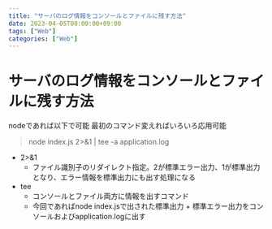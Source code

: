 ```yaml
---
title: "サーバのログ情報をコンソールとファイルに残す方法"
date: 2023-04-05T00:00:00+09:00
tags: ["Web"]
categories: ["Web"]
---
```

# サーバのログ情報をコンソールとファイルに残す方法

nodeであれば以下で可能 最初のコマンド変えればいろいろ応用可能
> node index.js 2>&1 | tee -a application.log

- 2>&1 
  - ファイル識別子のリダイレクト指定。2が標準エラー出力、1が標準出力となり、エラー情報を標準出力にも出す処理になる
- tee 
  - コンソールとファイル両方に情報を出すコマンド
  - 今回であればnode index.jsで出された標準出力 + 標準エラー出力をコンソールおよびapplication.logに出す
